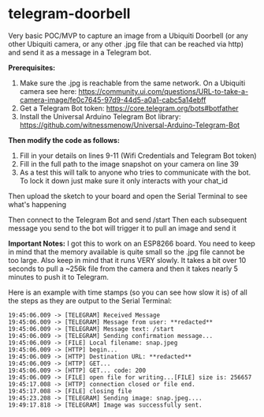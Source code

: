 # telegram-doorbell
Very basic POC/MVP to capture an image from a Ubiquiti Doorbell (or any other Ubiquiti camera, or any other .jpg file that can be reached via http) and send it as a message in a Telegram bot.

**Prerequisites:** 
1. Make sure the .jpg is reachable from the same network. On a Ubiquiti camera see here: https://community.ui.com/questions/URL-to-take-a-camera-image/fe0c7645-97d9-44d5-a0a1-cabc5a14ebff
2. Get a Telegram Bot token: https://core.telegram.org/bots#botfather
3. Install the Universal Arduino Telegram Bot library: https://github.com/witnessmenow/Universal-Arduino-Telegram-Bot 

**Then modify the code as follows:**
1. Fill in your details on lines 9-11 (Wifi Credentials and Telegram Bot token)
2. Fill in the full path to the image snapshot on your camera on line 39
3. As a test this will talk to anyone who tries to communicate with the bot. To lock it down just make sure it only interacts with your chat_id

Then upload the sketch to your board and open the Serial Terminal to see what's happening

Then connect to the Telegram Bot and send /start
Then each subsequent message you send to the bot will trigger it to pull an image and send it

**Important Notes:**
I got this to work on an ESP8266 board. You need to keep in mind that the memory available is quite small so the .jpg file cannot be too large. Also keep in mind that it runs VERY slowly. It takes a bit over 10 seconds to pull a ~256k file from the camera and then it takes nearly 5 minutes to push it to Telegram.

Here is an example with time stamps (so you can see how slow it is) of all the steps as they are output to the Serial Terminal:

```
19:45:06.009 -> [TELEGRAM] Received Message
19:45:06.009 -> [TELEGRAM] Message from user: **redacted**
19:45:06.009 -> [TELEGRAM] Message text: /start
19:45:06.009 -> [TELEGRAM] Sending confirmation message...
19:45:06.009 -> [FILE] Local filename: snap.jpeg
19:45:06.009 -> [HTTP] begin...
19:45:06.009 -> [HTTP] Destination URL: **redacted**
19:45:06.009 -> [HTTP] GET...
19:45:06.009 -> [HTTP] GET... code: 200
19:45:06.009 -> [FILE] open file for writing...[FILE] size is: 256657
19:45:17.008 -> [HTTP] connection closed or file end.
19:45:17.008 -> [FILE] closing file
19:45:23.208 -> [TELEGRAM] Sending image: snap.jpeg....
19:49:17.818 -> [TELEGRAM] Image was successfully sent.
```
